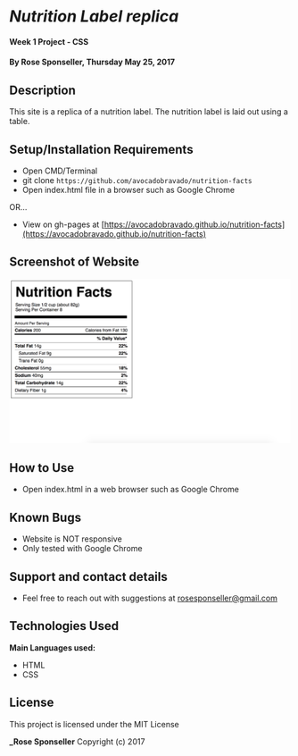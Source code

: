 # _Nutrition Label replica_

#### Week 1 Project - CSS

#### By **Rose Sponseller, Thursday May 25, 2017**

## Description

This site is a replica of a nutrition label. The nutrition label is laid out using a table.

## Setup/Installation Requirements

* Open CMD/Terminal
* git clone `https://github.com/avocadobravado/nutrition-facts`
* Open index.html file in a browser such as Google Chrome

OR...

* View on gh-pages at [https://avocadobravado.github.io/nutrition-facts](https://avocadobravado.github.io/nutrition-facts)

## Screenshot of Website

![screenshot of project](https://github.com/avocadobravado/nutrition-facts/blob/master/scs.png?raw=true)

## How to Use

* Open index.html in a web browser such as Google Chrome

## Known Bugs

* Website is NOT responsive
* Only tested with Google Chrome

## Support and contact details

* Feel free to reach out with suggestions at rosesponseller@gmail.com

## Technologies Used

**Main Languages used:**

* HTML
* CSS

## License

This project is licensed under the MIT License

**_Rose Sponseller** Copyright (c) 2017
